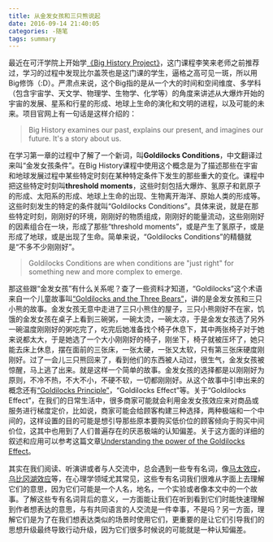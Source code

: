 ```yaml
---
title: 从金发女孩和三只熊说起
date: 2016-09-14 21:40:05
categories: -随笔
tags: summary
---
```


最近在可汗学院上开始学[《Big History Project》](https://www.khanacademy.org/partner-content/big-history-project)，这门课程李笑来老师之前推荐过，学习的过程中发现比尔盖茨也是这门课的学生，逼格之高可见一斑，所以用Big修饰（:D）。严肃点来说，这个Big指的是从一个大的时间和空间维度、多学科（包含宇宙学、天文学、物理学、生物学、化学等）的角度来讲述从大爆炸开始的宇宙的发展、星系和行星的形成、地球上生命的演化和文明的进程，以及可能的未来。<!--more-->项目官网上有一句话是这样介绍的：

> Big History examines our past, explains our present, and imagines our future. It's a story about us.

在学习第一章的过程中了解了一个新词，叫**Goldilocks Conditions**，中文翻译过来叫“金发女孩条件”。在Big History课程中使用这个概念是为了描述那些在宇宙和地球发展过程中某些特定时刻在某种特定条件下发生的那些重大的变化。课程中把这些特定时刻叫**threshold moments**，这些时刻包括大爆炸、氢原子和氦原子的形成、太阳系的形成、地球上生命的出现、生物离开海洋、原始人类的形成等。这些时刻发生的特定的条件就叫“Goldilocks Conditions”。具体来说，就是在那些特定时刻，刚刚好的环境，刚刚好的物质组成，刚刚好的能量流动，这些刚刚好的因素组合在一块，形成了那些“threshold moments”，或是产生了氢原子，或是形成了地球，或是出现了生命。简单来说，“Goldilocks Conditions”的精髓就是“不多不少刚刚好”。

> Goldilocks Conditions are when conditions are "just right" for something new and more complex to emerge.

那这些跟“金发女孩”有什么关系呢？查了一些资料才知道，“Goldilocks”这个术语来自一个儿童故事叫[“Goldilocks and the Three Bears”](http://www.dltk-teach.com/rhymes/goldilocks_story.htm)，讲的是金发女孩和三只小熊的故事。金发女孩无意中走进了三只小熊住的屋子，三只小熊刚好不在家，饥饿的金发女孩在桌子上看到三碗粥，一碗太烫，一碗太凉，于是金发女孩选了另外一碗温度刚刚好的粥吃完了，吃完后她准备找个椅子休息下，其中两张椅子对于她来说都太大，于是她选了一个大小刚刚好的椅子，刚坐下，椅子就被压坏了，她只能去床上休息，摆在面前的三张床，一张太硬，一张又太软，只有第三张床硬度刚刚好。过了一会儿三只熊回来了，看到他们的东西被人动过，很生气，金发女孩被惊醒，马上逃了出来。就是这样一个简单的故事。金发女孩的选择都是以刚刚好为原则，不冷不热，不大不小，不硬不软，一切都刚刚好。从这个故事中引申出来的概念还有[“Goldilocks Principle”](https://en.wikipedia.org/wiki/Goldilocks_principle)，“Goldilocks Effect”等。关于“Goldilocks Effect”，在我们的日常生活中，很多商家可能就会利用金发女孩效应来对商品或服务进行梯度定价，比如说，商家可能会给顾客构建三种选择，两种极端和一个中间的，这样设置的目的可能是想引导那些原本要购买低价位的顾客倾向于购买中间价位，这其中也用到了人们普遍存在的厌恶极端的认知偏差。关于这方面的详细的叙述和应用可以参考这篇文章[Understanding the power of the Goldilocks Effect](https://shortboredsurfer.com/2010/09/27/understanding-the-power-of-the-goldilocks-effect/)。


其实在我们阅读、听演讲或者与人交流中，总会遇到一些专有名词，像[马太效应](https://zh.wikipedia.org/wiki/%E9%A9%AC%E5%A4%AA%E6%95%88%E5%BA%94)，[乌比冈湖效应](http://baike.baidu.com/view/2906220.htm)等，在心理学领域尤其常见，这些专有名词我们很难从字面上去理解它们的意思，因为它们可能是一个人名，地名，一个实验或者像本文中的一个故事。了解这些专有名词背后的意义，一方面能让我们在听到看到它们时能快速理解到作者想表达的意思，与有共同语言的人交流是一件幸事，不是吗？另一方面，理解它们是为了在我们想表达类似的场景时使用它们，更重要的是让它们引导我们的思想升级最终导致行动升级，因为它们很多时候说的可能就是一种认知偏差。
